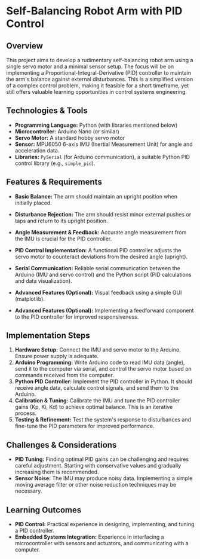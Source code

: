 # Self-Balancing Robot Arm with PID Control

## Overview
This project aims to develop a rudimentary self-balancing robot arm using a single servo motor and a minimal sensor setup. The focus will be on implementing a Proportional-Integral-Derivative (PID) controller to maintain the arm's balance against external disturbances.  This is a simplified version of a complex control problem, making it feasible for a short timeframe, yet still offers valuable learning opportunities in control systems engineering.

## Technologies & Tools

* **Programming Language:** Python (with libraries mentioned below)
* **Microcontroller:** Arduino Nano (or similar)
* **Servo Motor:** A standard hobby servo motor
* **Sensor:**  MPU6050 6-axis IMU (Inertial Measurement Unit) for angle and acceleration data.
* **Libraries:**  `PySerial` (for Arduino communication), a suitable Python PID control library (e.g., `simple_pid`).


## Features & Requirements

- **Basic Balance:** The arm should maintain an upright position when initially placed.
- **Disturbance Rejection:** The arm should resist minor external pushes or taps and return to its upright position.
- **Angle Measurement & Feedback:** Accurate angle measurement from the IMU is crucial for the PID controller.
- **PID Control Implementation:** A functional PID controller adjusts the servo motor to counteract deviations from the desired angle (upright).
- **Serial Communication:** Reliable serial communication between the Arduino (IMU and servo control) and the Python script (PID calculations and data visualization).

- **Advanced Features (Optional):**  Visual feedback using a simple GUI (matplotlib).
- **Advanced Features (Optional):** Implementing a feedforward component to the PID controller for improved responsiveness.


## Implementation Steps

1. **Hardware Setup:** Connect the IMU and servo motor to the Arduino.  Ensure power supply is adequate.
2. **Arduino Programming:** Write Arduino code to read IMU data (angle), send it to the computer via serial, and control the servo motor based on commands received from the computer.
3. **Python PID Controller:** Implement the PID controller in Python. It should receive angle data, calculate control signals, and send them to the Arduino.
4. **Calibration & Tuning:** Calibrate the IMU and tune the PID controller gains (Kp, Ki, Kd) to achieve optimal balance. This is an iterative process.
5. **Testing & Refinement:** Test the system's response to disturbances and fine-tune the PID parameters for improved performance.

## Challenges & Considerations

- **PID Tuning:** Finding optimal PID gains can be challenging and requires careful adjustment. Starting with conservative values and gradually increasing them is recommended.
- **Sensor Noise:** The IMU may produce noisy data. Implementing a simple moving average filter or other noise reduction techniques may be necessary.


## Learning Outcomes

- **PID Control:** Practical experience in designing, implementing, and tuning a PID controller.
- **Embedded Systems Integration:**  Experience in interfacing a microcontroller with sensors and actuators, and communicating with a computer.

